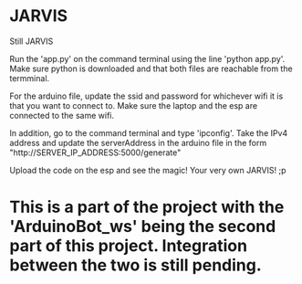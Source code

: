 # JARVIS
Still JARVIS

Run the 'app.py' on the command terminal using the line 'python app.py'. Make sure python is downloaded and that both files are reachable from the termminal.

For the arduino file, update the ssid and password for whichever wifi it is that you want to connect to. Make sure the laptop and the esp are connected to the same wifi.

In addition, go to the command terminal and type 'ipconfig'. Take the IPv4 address and update the serverAddress in the arduino file in the form "http://SERVER_IP_ADDRESS:5000/generate"

Upload the code on the esp and see the magic! Your very own JARVIS! ;p


# This is a part of the project with the 'ArduinoBot_ws' being the second part of this project. Integration between the two is still pending.
